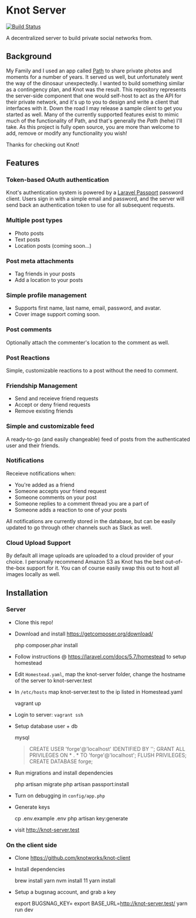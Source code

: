 # Knot Server

[![Build Status](https://travis-ci.org/knotworks/knot-server.svg?branch=master)](https://travis-ci.org/knotworks/knot-server)

A decentralized server to build private social networks from.

## Background

My Family and I used an app called [Path](https://path.com) to share private photos and moments for a number of years. It served us well, but unfortunately went the way of the dinosaur unexpectedly. I wanted to build something similar as a contingency plan, and Knot was the result. This repository represents the server-side component that one would self-host to act as the API for their private network, and it's up to you to design and write a client that interfaces with it. Down the road I may release a sample client to get you started as well. Many of the currently supported features exist to mimic much of the functionality of Path, and that's generally the _Path_ (hehe) I'll take. As this project is fully open source, you are more than welcome to add, remove or modify any functionality you wish!

Thanks for checking out Knot!

## Features

### Token-based OAuth authentication

Knot's authentication system is powered by a [Laravel Passport](https://laravel.com/docs/5.5/passport) password client. Users sign in with a simple email and password, and the server will send back an authentication token to use for all subsequent requests.

### Multiple post types

* Photo posts
* Text posts
* Location posts (coming soon...)

### Post meta attachments

* Tag friends in your posts
* Add a location to your posts

### Simple profile management

* Supports first name, last name, email, password, and avatar.
* Cover image support coming soon.

### Post comments

Optionally attach the commenter's location to the comment as well.

### Post Reactions

Simple, customizable reactions to a post without the need to comment.

### Friendship Management

* Send and receieve friend requests
* Accept or deny friend requests
* Remove existing friends

### Simple and customizable feed

A ready-to-go (and easily changeable) feed of posts from the authenticated user and their friends.

### Notifications

Receieve notifications when:

* You're added as a friend
* Someone accepts your friend request
* Someone comments on your post
* Someone replies to a comment thread you are a part of
* Someone adds a reaction to one of your posts

All notifications are currently stored in the database, but can be easily updated to go through other channels such as Slack as well.

### Cloud Upload Support

By default all image uploads are uploaded to a cloud provider of your choice. I personally recommend Amazon S3 as Knot has the best out-of-the-box support for it. You can of course easily swap this out to host all images locally as well.

## Installation

### Server

* Clone this repo!
* Download and install https://getcomposer.org/download/

    php composer.phar install

* Follow instructions @ https://laravel.com/docs/5.7/homestead to setup homestead
* Edit `Homestead.yaml`, map the knot-server folder, change the hostname of the server to knot-server.test
* In `/etc/hosts` map knot-server.test to the ip listed in Homestead.yaml

    vagrant up

* Login to server: `vagrant ssh`
* Setup database user + db

    mysql

    > CREATE USER 'forge'@'localhost' IDENTIFIED BY '';
    > GRANT ALL PRIVILEGES ON * . * TO 'forge'@'localhost';
    > FLUSH PRIVILEGES;
    > CREATE DATABASE forge;

* Run migrations and install dependencies

    php artisan migrate
      php artisan passport:install

* Turn on debugging in `config/app.php`
* Generate keys

    cp .env.example .env
    php artisan key:generate

* visit http://knot-server.test


### On the client side

* Clone https://github.com/knotworks/knot-client
* Install dependencies

    brew install yarn
    nvm install 11
    yarn install

* Setup a bugsnag account, and grab a key

    export BUGSNAG_KEY=<your key>
    export BASE_URL=http://knot-server.test/
    yarn run dev
